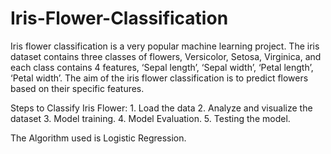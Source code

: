 # Iris-Flower-Classification
Iris flower classification is a very popular machine learning project. The iris dataset contains three classes of flowers, Versicolor, Setosa, Virginica, and each class contains 4 features, ‘Sepal length’, ‘Sepal width’, ‘Petal length’, ‘Petal width’. The aim of the iris flower classification is to predict flowers based on their specific features.

Steps to Classify Iris Flower:
      1. Load the data
      2. Analyze and visualize the dataset
      3. Model training.
      4. Model Evaluation.
      5. Testing the model.

The Algorithm used is Logistic Regression.
